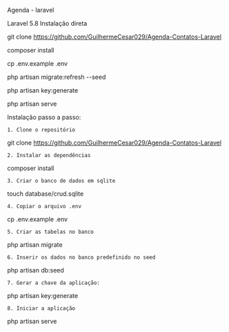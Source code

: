 Agenda - laravel

Laravel 5.8
Instalação direta

git clone https://github.com/GuilhermeCesar029/Agenda-Contatos-Laravel


composer install

cp .env.example .env  

php artisan migrate:refresh --seed

php artisan key:generate

php artisan serve


Instalação passo a passo:

    1. Clone o repositório

git clone https://github.com/GuilhermeCesar029/Agenda-Contatos-Laravel

    2. Instalar as dependências

composer install

    3. Criar o banco de dados em sqlite

touch database/crud.sqlite

    4. Copiar o arquivo .env

cp .env.example .env 

    5. Criar as tabelas no banco

php artisan migrate

    6. Inserir os dados no banco predefinido no seed

php artisan db:seed

    7. Gerar a chave da aplicação:

php artisan key:generate

    8. Iniciar a aplicação

php artisan serve
